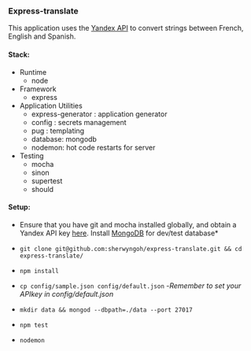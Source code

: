 ### Express-translate


This application uses the [Yandex API](https://tech.yandex.com/translate/doc/dg/reference/getLangs-docpage/#JSON) to convert strings between French, English and Spanish.

#### Stack:

- Runtime
  - node 
- Framework 
  - express 
- Application Utilities
  - express-generator : application generator
  - config : secrets management
  - pug : templating
  - database: mongodb
  - nodemon: hot code restarts for server
- Testing
  - mocha
  - sinon
  - supertest
  - should

#### Setup:

* Ensure that you have git and mocha installed globally, and obtain a Yandex API key [here](http://www.yandex.com). Install [MongoDB](https://www.mongodb.com/download-center?jmp=nav#community) for dev/test database*

- `git clone git@github.com:sherwyngoh/express-translate.git && cd express-translate/`
- `npm install`
- `cp config/sample.json config/default.json`
  -_Remember to set your APIkey in config/default.json_
  
- `mkdir data && mongod --dbpath=./data --port 27017`
- `npm test`
- `nodemon`